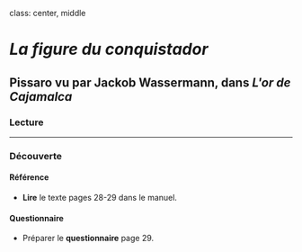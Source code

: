 class: center, middle

# *La figure du conquistador*

## Pissaro vu par Jackob Wassermann, dans *L'or de Cajamalca*

### Lecture

---

### Découverte

#### Référence

+ **Lire** le texte pages 28-29 dans le manuel.

#### Questionnaire

+ Préparer le **questionnaire** page 29.



